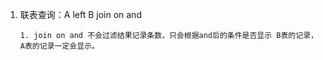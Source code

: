 1. 联表查询：A left B join on and
    ```
    1. join on and 不会过滤结果记录条数，只会根据and后的条件是否显示 B表的记录，A表的记录一定会显示。
   ```
    